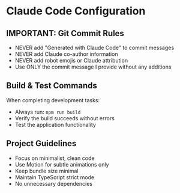 # Claude Code Configuration

## IMPORTANT: Git Commit Rules
- NEVER add "Generated with Claude Code" to commit messages
- NEVER add Claude co-author information  
- NEVER add robot emojis or Claude attribution
- Use ONLY the commit message I provide without any additions

## Build & Test Commands
When completing development tasks:
- Always run: `npm run build`
- Verify the build succeeds without errors
- Test the application functionality

## Project Guidelines
- Focus on minimalist, clean code
- Use Motion for subtle animations only
- Keep bundle size minimal
- Maintain TypeScript strict mode
- No unnecessary dependencies